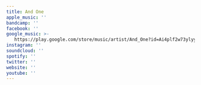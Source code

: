 ```yaml
---
title: And One
apple_music: ''
bandcamp: ''
facebook: ''
google_music: >-
   https://play.google.com/store/music/artist/And_One?id=Ai4plf2w73ylyycp3hfkho7la2y
instagram: ''
soundcloud: ''
spotify: ''
twitter: ''
website: ''
youtube: ''
---
```

